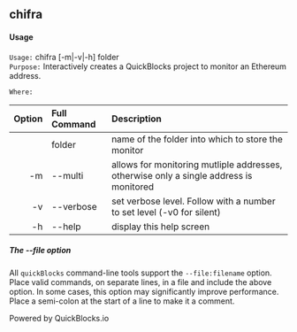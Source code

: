 ## chifra


#### Usage

`Usage:`    chifra [-m|-v|-h] folder  
`Purpose:`  Interactively creates a QuickBlocks project to monitor an Ethereum address.
             
`Where:`  

| Option | Full Command | Description |
| -------: | :------- | :------- |
|  | folder | name of the folder into which to store the monitor |
| -m | --multi | allows for monitoring mutliple addresses, otherwise only a single address is monitored |
| -v | --verbose | set verbose level. Follow with a number to set level (-v0 for silent) |
| -h | --help | display this help screen |

##### The --file option

All `quickBlocks` command-line tools support the `--file:filename` option. Place valid commands, on separate lines, in a file and include the above option. In some cases, this option may significantly improve performance. Place a semi-colon at the start of a line to make it a comment.

Powered by QuickBlocks.io
